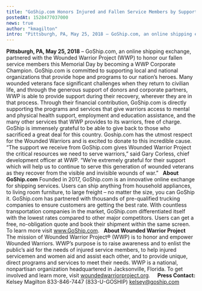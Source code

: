 ```yaml
---
title: "GoShip.com Honors Injured and Fallen Service Members by Supporting the Wounded Warrior Project"
postedAt: 1528477037000
news: true
author: "kmagilton"
intro: "Pittsburgh, PA, May 25, 2018 – GoShip.com, an online shipping exchange, partnered with the Wounded Warrior Project (WWP) to honor our fallen service members this Memorial Day by becoming a WWP Corporate Champion. GoShip.com is committed to supporting local and national organizations that provide hope and programs to our nation’s heroes. Many wounded veterans face significant challenges when they return to civilian life, and through the generous support of donors and corporate partners, WWP is able to provid"
---
```

**Pittsburgh, PA, May 25, 2018** – GoShip.com, an online shipping exchange, partnered with the Wounded Warrior Project (WWP) to honor our fallen service members this Memorial Day by becoming a WWP Corporate Champion. GoShip.com is committed to supporting local and national organizations that provide hope and programs to our nation’s heroes. Many wounded veterans face significant challenges when they return to civilian life, and through the generous support of donors and corporate partners, WWP is able to provide support during their recovery, wherever they are in that process. Through their financial contribution, GoShip.com is directly supporting the programs and services that give warriors access to mental and physical health support, employment and education assistance, and the many other services that WWP provides to its warriors, free of charge. GoShip is immensely grateful to be able to give back to those who sacrificed a great deal for this country. Goship.com has the utmost respect for the Wounded Warriors and is excited to donate to this incredible cause.   “The support we receive from GoShip.com gives Wounded Warrior Project the critical resources we need to serve warriors,” said Gary Corless, chief development officer at WWP. “We’re extremely grateful for their support which will help us to continue to serve this generation of wounded veterans as they recover from the visible and invisible wounds of war.”   **About GoShip.com** Founded in 2017, GoShip.com is an innovative online exchange for shipping services. Users can ship anything from household appliances, to living room furniture, to large freight – no matter the size, you can GoShip it. GoShip.com has partnered with thousands of pre-qualified trucking companies to ensure customers are getting the best rate. With countless transportation companies in the market, GoShip.com differentiated itself with the lowest rates compared to other major competitors. Users can get a free, no-obligation quote and book their shipment within the same screen. To learn more visit www.GoShip.com.   **About Wounded Warrior Project** The mission of Wounded Warrior Project® (WWP) is to honor and empower Wounded Warriors. WWP’s purpose is to raise awareness and to enlist the public’s aid for the needs of injured service members, to help injured servicemen and women aid and assist each other, and to provide unique, direct programs and services to meet their needs. WWP is a national, nonpartisan organization headquartered in Jacksonville, Florida. To get involved and learn more, visit [woundedwarriorproject.org](http://woundedwarriorproject.org).     **Press Contact:** Kelsey Magilton 833-846-7447 (833-U-GOSHIP) kelsey@goship.com
